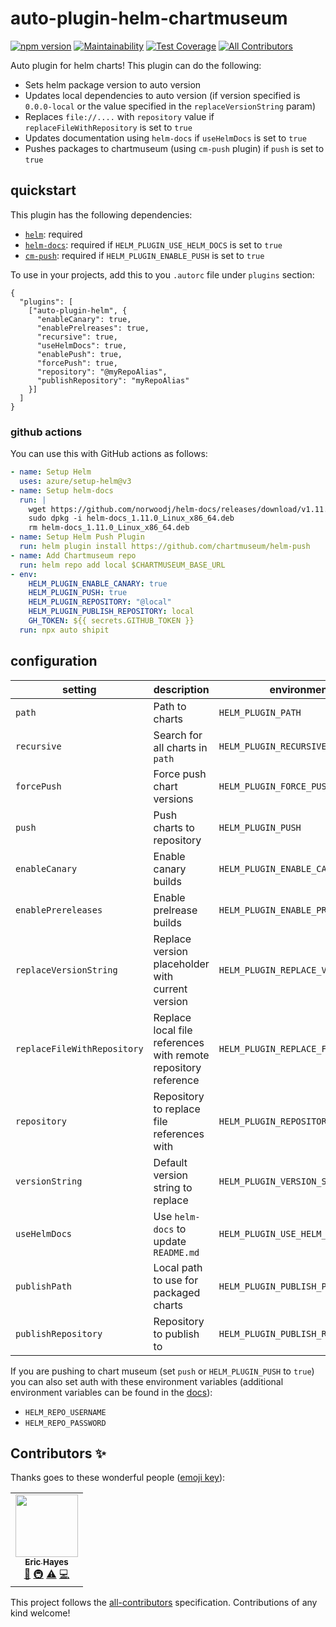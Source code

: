 # auto-plugin-helm-chartmuseum
[![npm version](https://badge.fury.io/js/auto-plugin-helm-chartmuseum.svg)](https://badge.fury.io/js/auto-plugin-helm-chartmuseum) [![Maintainability](https://api.codeclimate.com/v1/badges/0786ebf1133fdadab59d/maintainability)](https://codeclimate.com/github/ejhayes/auto-plugin-helm-chartmuseum/maintainability) [![Test Coverage](https://api.codeclimate.com/v1/badges/0786ebf1133fdadab59d/test_coverage)](https://codeclimate.com/github/ejhayes/auto-plugin-helm-chartmuseum/test_coverage) <!-- ALL-CONTRIBUTORS-BADGE:START - Do not remove or modify this section --> [![All Contributors](https://img.shields.io/badge/all_contributors-1-orange.svg?style=flat-square)](#contributors-)
<!-- ALL-CONTRIBUTORS-BADGE:END -->


Auto plugin for helm charts! This plugin can do the following:

- Sets helm package version to auto version
- Updates local dependencies to auto version (if version specified is `0.0.0-local` or the value specified in the `replaceVersionString` param)
- Replaces `file://....` with `repository` value if `replaceFileWithRepository` is set to `true`
- Updates documentation using `helm-docs` if `useHelmDocs` is set to `true`
- Pushes packages to chartmuseum (using `cm-push` plugin) if `push` is set to `true`

## quickstart

This plugin has the following dependencies:

- [`helm`](https://github.com/helm/helm): required
- [`helm-docs`](https://github.com/norwoodj/helm-docs): required if `HELM_PLUGIN_USE_HELM_DOCS` is set to `true`
- [`cm-push`](https://github.com/chartmuseum/helm-push): required if `HELM_PLUGIN_ENABLE_PUSH` is set to `true`

To use in your projects, add this to you `.autorc` file under `plugins` section:

```
{
  "plugins": [
    ["auto-plugin-helm", {
      "enableCanary": true,
      "enablePrelreases": true,
      "recursive": true,
      "useHelmDocs": true,
      "enablePush": true,
      "forcePush": true,
      "repository": "@myRepoAlias",
      "publishRepository": "myRepoAlias"
    }]
  ]
}
```

### github actions
You can use this with GitHub actions as follows:

```yaml
- name: Setup Helm
  uses: azure/setup-helm@v3
- name: Setup helm-docs
  run: |
    wget https://github.com/norwoodj/helm-docs/releases/download/v1.11.0/helm-docs_1.11.0_Linux_x86_64.deb
    sudo dpkg -i helm-docs_1.11.0_Linux_x86_64.deb
    rm helm-docs_1.11.0_Linux_x86_64.deb
- name: Setup Helm Push Plugin
  run: helm plugin install https://github.com/chartmuseum/helm-push
- name: Add Chartmuseum repo
  run: helm repo add local $CHARTMUSEUM_BASE_URL
- env:
    HELM_PLUGIN_ENABLE_CANARY: true
    HELM_PLUGIN_PUSH: true
    HELM_PLUGIN_REPOSITORY: "@local"
    HELM_PLUGIN_PUBLISH_REPOSITORY: local
    GH_TOKEN: ${{ secrets.GITHUB_TOKEN }}
  run: npx auto shipit
```

## configuration

| setting                     | description                                                    | environment variable                       | default       |
| --------------------------- | -------------------------------------------------------------- | ------------------------------------------ | ------------- |
| `path`                      | Path to charts                                                 | `HELM_PLUGIN_PATH`                         | `.`           |
| `recursive`                 | Search for all charts in `path`                                | `HELM_PLUGIN_RECURSIVE`                    | `false`       |
| `forcePush`                 | Force push chart versions                                      | `HELM_PLUGIN_FORCE_PUSH`                   | `false`       |
| `push`                      | Push charts to repository                                      | `HELM_PLUGIN_PUSH`                         | `false`       |
| `enableCanary`              | Enable canary builds                                           | `HELM_PLUGIN_ENABLE_CANARY`                | `false`       |
| `enablePrereleases`         | Enable prelrease builds                                        | `HELM_PLUGIN_ENABLE_PRERELEASE`            | `false`       |
| `replaceVersionString`      | Replace version placeholder with current version               | `HELM_PLUGIN_REPLACE_VERSION_STRING`       | `true`        |
| `replaceFileWithRepository` | Replace local file references with remote repository reference | `HELM_PLUGIN_REPLACE_FILE_WITH_REPOSITORY` | `false`       |
| `repository`                | Repository to replace file references with                     | `HELM_PLUGIN_REPOSITORY`                   | `''`          |
| `versionString`             | Default version string to replace                              | `HELM_PLUGIN_VERSION_STRING`               | `0.0.0-local` |
| `useHelmDocs`               | Use `helm-docs` to update `README.md`                          | `HELM_PLUGIN_USE_HELM_DOCS`                | `false`       |
| `publishPath`               | Local path to use for packaged charts                          | `HELM_PLUGIN_PUBLISH_PATH`                 | `publish`     |
| `publishRepository`         | Repository to publish to                                       | `HELM_PLUGIN_PUBLISH_REPOSITORY`           | `publish`     |

If you are pushing to chart museum (set `push` or `HELM_PLUGIN_PUSH` to `true`) you can also set auth with these environment variables (additional environment variables can be found in the [docs](https://github.com/norwoodj/helm-docs)):

- `HELM_REPO_USERNAME`
- `HELM_REPO_PASSWORD`

## Contributors ✨

Thanks goes to these wonderful people ([emoji key](https://allcontributors.org/docs/en/emoji-key)):

<!-- ALL-CONTRIBUTORS-LIST:START - Do not remove or modify this section -->
<!-- prettier-ignore-start -->
<!-- markdownlint-disable -->
<table>
  <tr>
    <td align="center"><a href="https://github.com/ejhayes"><img src="https://avatars.githubusercontent.com/u/310233?v=4?s=100" width="100px;" alt=""/><br /><sub><b>Eric Hayes</b></sub></a><br /><a href="https://github.com/ejhayes/auto-plugin-helm-chartmuseum/commits?author=ejhayes" title="Documentation">📖</a> <a href="#infra-ejhayes" title="Infrastructure (Hosting, Build-Tools, etc)">🚇</a> <a href="https://github.com/ejhayes/auto-plugin-helm-chartmuseum/commits?author=ejhayes" title="Tests">⚠️</a> <a href="https://github.com/ejhayes/auto-plugin-helm-chartmuseum/commits?author=ejhayes" title="Code">💻</a></td>
  </tr>
</table>

<!-- markdownlint-restore -->
<!-- prettier-ignore-end -->

<!-- ALL-CONTRIBUTORS-LIST:END -->

This project follows the [all-contributors](https://github.com/all-contributors/all-contributors) specification. Contributions of any kind welcome!